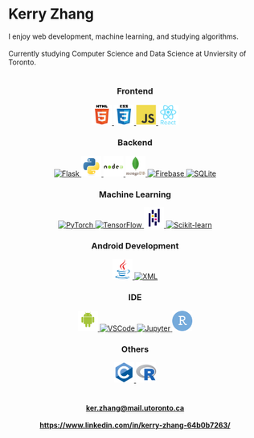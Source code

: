 
<h1><b>Kerry Zhang</b></h1>
I enjoy web development, machine learning, and studying algorithms.
<br><br>
Currently studying Computer Science and Data Science at Unviersity of Toronto.

#
<div align="center">
  <h3>Frontend</h3>
  <div style="display:block;">
    <a href="https://www.w3.org/html/" target="_blank" rel="noreferrer"> 
      <img src="https://raw.githubusercontent.com/devicons/devicon/master/icons/html5/html5-original-wordmark.svg" alt="HTML5" width="40" height="40"/> 
    </a>
    <a href="https://www.w3schools.com/css/" target="_blank" rel="noreferrer"> 
      <img src="https://raw.githubusercontent.com/devicons/devicon/master/icons/css3/css3-original-wordmark.svg" alt="CSS3" width="40" height="40"/> 
    </a> 
    <a href="https://developer.mozilla.org/en-US/docs/Web/JavaScript" target="_blank" rel="noreferrer"> 
      <img src="https://raw.githubusercontent.com/devicons/devicon/master/icons/javascript/javascript-original.svg" alt="JavaScript" width="40" height="40"/> 
    </a> 
    <a href="https://reactjs.org/" target="_blank" rel="noreferrer"> 
      <img src="https://raw.githubusercontent.com/devicons/devicon/master/icons/react/react-original-wordmark.svg" alt="ReactJS" width="40" height="40"/> 
    </a> 
  </div>
</div>

<div align="center">
  <h3>Backend</h3>
  <div style="display:block;">
    <a href="https://flask.palletsprojects.com/" target="_blank" rel="noreferrer"> 
      <img src="https://www.vectorlogo.zone/logos/pocoo_flask/pocoo_flask-icon.svg" alt="Flask" width="40" height="40"/> 
    </a> 
    <a href="https://www.python.org" target="_blank" rel="noreferrer"> 
      <img src="https://raw.githubusercontent.com/devicons/devicon/master/icons/python/python-original.svg" alt="Python" width="40" height="40"/> 
    </a> 
    <a href="https://nodejs.org" target="_blank" rel="noreferrer"> 
      <img src="https://raw.githubusercontent.com/devicons/devicon/master/icons/nodejs/nodejs-original-wordmark.svg" alt="NodeJS" width="40" height="40"/> 
    </a> 
    <a href="https://www.mongodb.com/" target="_blank" rel="noreferrer"> 
      <img src="https://raw.githubusercontent.com/devicons/devicon/master/icons/mongodb/mongodb-original-wordmark.svg" alt="MongoDB" width="40" height="40"/> 
    </a> 
    <a href="https://firebase.google.com/" target="_blank" rel="noreferrer"> 
      <img src="https://www.vectorlogo.zone/logos/firebase/firebase-icon.svg" alt="Firebase" width="40" height="40"/> 
    </a> 
    <a href="https://www.sqlite.org/" target="_blank" rel="noreferrer"> 
      <img src="https://www.vectorlogo.zone/logos/sqlite/sqlite-icon.svg" alt="SQLite" width="40" height="40"/> 
    </a> 
  </div>
</div>

<div align="center">
  <h3>Machine Learning</h3>
  <div style="display:block;">
    <a href="https://pytorch.org/" target="_blank" rel="noreferrer"> 
    <img src="https://www.vectorlogo.zone/logos/pytorch/pytorch-icon.svg" alt="PyTorch" width="40" height="40"/> 
    </a> 
    <a href="https://www.tensorflow.org" target="_blank" rel="noreferrer"> 
      <img src="https://www.vectorlogo.zone/logos/tensorflow/tensorflow-icon.svg" alt="TensorFlow" width="40" height="40"/> 
    </a> 
    <a href="https://pandas.pydata.org/" target="_blank" rel="noreferrer"> 
      <img src="https://raw.githubusercontent.com/devicons/devicon/2ae2a900d2f041da66e950e4d48052658d850630/icons/pandas/pandas-original.svg" alt="Pandas" width="40" height="40"/> 
    </a> 
    <a href="https://scikit-learn.org/" target="_blank" rel="noreferrer"> 
      <img src="https://upload.wikimedia.org/wikipedia/commons/0/05/Scikit_learn_logo_small.svg" alt="Scikit-learn" width="40" height="40"/> 
    </a>
  </div>
</div>

<div align="center">
  <h3>Android Development</h3>
  <div style="display:block;">
    <a href="https://www.java.com" target="_blank" rel="noreferrer"> 
      <img src="https://raw.githubusercontent.com/devicons/devicon/master/icons/java/java-original.svg" alt="Java" width="40" height="40"/> 
    </a> 
    <a href="https://XML.com" target="_blank" rel="noreferrer">
      <img src="https://www.svgrepo.com/show/31053/xml.svg" alt="XML" width="40" height="40"/>
    </a>
  </div>
</div>

<div align="center">
  <h3>IDE</h3>
  <div style="display:block;">
    <a href="https://developer.android.com" target="_blank" rel="noreferrer"> 
      <img src="https://raw.githubusercontent.com/devicons/devicon/master/icons/android/android-original-wordmark.svg" alt="Android Studio" width="40" height="40"/> 
    </a> 
    <a href="https://code.visualstudio.com/" target="_blank" rel="noreferrer" title="Visual Studio Code"> 
      <img src="https://upload.wikimedia.org/wikipedia/commons/thumb/9/9a/Visual_Studio_Code_1.35_icon.svg/2048px-Visual_Studio_Code_1.35_icon.svg.png" alt="VSCode" width="40" height="40"/>
    </a>
    <a href="http://jupyter.org/" target="_blank" rel="noreferrer">
      <img src="https://cdn.jsdelivr.net/gh/devicons/devicon/icons/jupyter/jupyter-original-wordmark.svg" alt="Jupyter" width="40" height="40" />
    </a>
    <a href="https://posit.co/products/open-source/rstudio/" target="_blank" rel="noreferrer"> 
      <img src="https://github.com/devicons/devicon/blob/master/icons/rstudio/rstudio-original.svg" alt="RStudio" width="40" height="40"/> 
    </a> 
</div>

<div align="center">
  <h3>Others</h3>
  <div style="display:block;">
    <a href="https://www.cprogramming.com/" target="_blank" rel="noreferrer"> 
      <img src="https://raw.githubusercontent.com/devicons/devicon/master/icons/c/c-original.svg" alt="C" width="40" height="40"/> 
    </a> 
    <a href="https://www.r-project.org/" target="_blank" rel="noreferrer"> 
      <img src="https://github.com/devicons/devicon/blob/master/icons/r/r-original.svg" alt="R" width="40" height="40"/> 
    </a> 
  </div>
</div>

#
<div align="center">
  <b><a href="mailto:ker.zhang@mail.utoronto.ca">ker.zhang@mail.utoronto.ca</a></b> 
  <br><br>
  <b><a href="https://www.linkedin.com/in/kerry-zhang-64b0b7263/" target="blank">https://www.linkedin.com/in/kerry-zhang-64b0b7263/</a></b>
</div>
